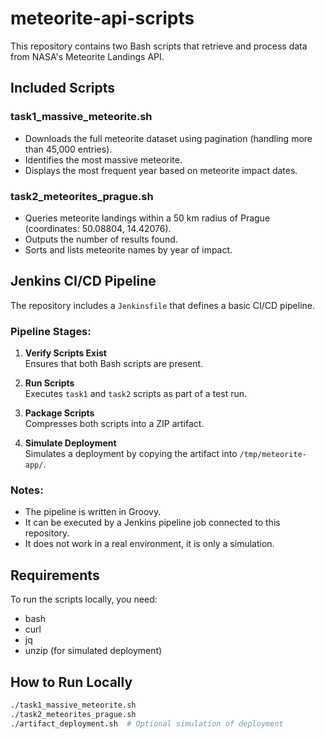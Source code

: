 # meteorite-api-scripts

This repository contains two Bash scripts that retrieve and process data from NASA's Meteorite Landings API.

## Included Scripts

### task1_massive_meteorite.sh

- Downloads the full meteorite dataset using pagination (handling more than 45,000 entries).
- Identifies the most massive meteorite.
- Displays the most frequent year based on meteorite impact dates.

### task2_meteorites_prague.sh

- Queries meteorite landings within a 50 km radius of Prague (coordinates: 50.08804, 14.42076).
- Outputs the number of results found.
- Sorts and lists meteorite names by year of impact.

## Jenkins CI/CD Pipeline

The repository includes a `Jenkinsfile` that defines a basic CI/CD pipeline.

### Pipeline Stages:

1. **Verify Scripts Exist**  
   Ensures that both Bash scripts are present.

2. **Run Scripts**  
   Executes `task1` and `task2` scripts as part of a test run.

3. **Package Scripts**  
   Compresses both scripts into a ZIP artifact.

4. **Simulate Deployment**  
   Simulates a deployment by copying the artifact into `/tmp/meteorite-app/`.

### Notes:

- The pipeline is written in Groovy.
- It can be executed by a Jenkins pipeline job connected to this repository.
- It does not work in a real environment, it is only a simulation.

## Requirements

To run the scripts locally, you need:

- bash
- curl
- jq
- unzip (for simulated deployment)

## How to Run Locally

```bash
./task1_massive_meteorite.sh
./task2_meteorites_prague.sh
./artifact_deployment.sh  # Optional simulation of deployment
